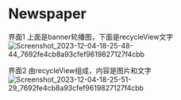 # Newspaper

界面1 上面是banner轮播图，下面是recycleView文字
![Screenshot_2023-12-04-18-25-48-44_7692fe4cb8a93cfef9619827127f4cbb](https://github.com/kamddrrcoco/Newspaper/assets/145995925/cf1d8e5e-ee22-4f47-81af-2771263565a8)


界面2 由recycleView组成，内容是图片和文字
![Screenshot_2023-12-04-18-25-51-29_7692fe4cb8a93cfef9619827127f4cbb](https://github.com/kamddrrcoco/Newspaper/assets/145995925/91192162-b19a-4143-aa68-7fa8e5776e36)

